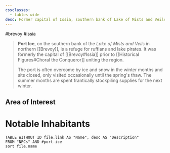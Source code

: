 ```yaml
---
cssclasses:
  - tables-wide
desc: Former capital of Issia, southern bank of Lake of Mists and Veils
---
```

#brevoy #issia 

>**Port Ice**, on the southern bank of the *Lake of Mists and Veils* in northern [[Brevoy]], is a refuge for ruffians and lake pirates. It was formerly the capital of [[Brevoy#Issia]] prior to [[Historical Figures#Choral the Conqueror]] uniting the region.
>
>The port is often overcome by ice and snow in the winter months and sits closed, only visited occasionally until the spring's thaw. The summer months are spent frantically stockpiling supplies for the next winter.

## Area of Interest


# Notable Inhabitants
```dataview
TABLE WITHOUT ID file.link AS "Name", desc AS "Description"
FROM "NPCs" AND #port-ice
sort file.name
```